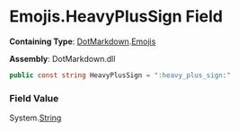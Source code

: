 # Emojis\.HeavyPlusSign Field

**Containing Type**: [DotMarkdown](../../README.md)\.[Emojis](../README.md)

**Assembly**: DotMarkdown\.dll

```csharp
public const string HeavyPlusSign = ":heavy_plus_sign:"
```

### Field Value

System\.[String](https://docs.microsoft.com/en-us/dotnet/api/system.string)